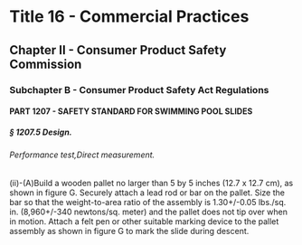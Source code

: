 
# Title 16 - Commercial Practices
## Chapter II - Consumer Product Safety Commission
### Subchapter B - Consumer Product Safety Act Regulations
#### PART 1207 - SAFETY STANDARD FOR SWIMMING POOL SLIDES
##### § 1207.5 Design.
###### Performance test,Direct measurement.

(ii)-(A)Build a wooden pallet no larger than 5 by 5 inches (12.7 x 12.7 cm), as shown in figure G. Securely attach a lead rod or bar on the pallet. Size the bar so that the weight-to-area ratio of the assembly is 1.30+/-0.05 lbs./sq. in. (8,960+/-340 newtons/sq. meter) and the pallet does not tip over when in motion. Attach a felt pen or other suitable marking device to the pallet assembly as shown in figure G to mark the slide during descent.
